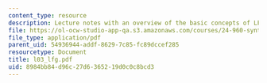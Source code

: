 ```yaml
---
content_type: resource
description: Lecture notes with an overview of the basic concepts of LFG.
file: https://ol-ocw-studio-app-qa.s3.amazonaws.com/courses/24-960-syntactic-models-spring-2006/8984bb84d96c27d6365219d0c0c8bcd3_l03_lfg.pdf
file_type: application/pdf
parent_uid: 54936944-addf-8629-7c85-fc89dccef285
resourcetype: Document
title: l03_lfg.pdf
uid: 8984bb84-d96c-27d6-3652-19d0c0c8bcd3
---
```

